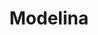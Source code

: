 ---
title: "Modelina"
url: /ciudad-autonoma-de-buenos-aires/modelina-avenida-raul-scalabrini-ortiz/
shop: ropa
---